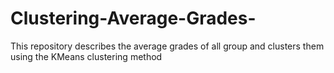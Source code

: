 # Clustering-Average-Grades-
This repository describes the average grades of all group and clusters them using the KMeans clustering method

